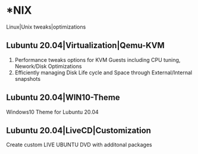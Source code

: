 # *NIX

Linux|Unix tweaks|optimizations

## Lubuntu 20.04|Virtualization|Qemu-KVM

1. Performance tweaks options for KVM Guests including CPU tuning, Nework/Disk Optimizations
2. Efficiently managing Disk Life cycle and Space through External/Internal snapshots

## Lubuntu 20.04|WIN10-Theme

Windows10 Theme for Lubuntu 20.04 

## Lubuntu 20.04|LiveCD|Customization

Create custom LIVE UBUNTU DVD with additonal packages
